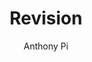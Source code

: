 ---
layout: lesson
title: "Revision"
author: Anthony Pi
term: 2
week: 1
excerpt_separator: <!--more-->
---